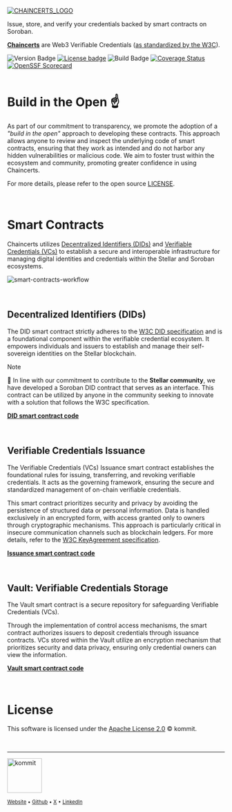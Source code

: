 [![CHAINCERTS_LOGO](https://github.com/kommitters/chaincerts-smart-contracts/assets/1649973/a43a4a8b-932b-47e5-af63-470e35ab9330)][chaincerts.co]

Issue, store, and verify your credentials backed by smart contracts on Soroban.

**[Chaincerts](https://chaincerts.co/)** are Web3 Verifiable Credentials ([as standardized by the W3C][w3c-vcs-spec]).

![Version Badge](https://img.shields.io/github/v/release/kommitters/chaincerts-smart-contracts?style=for-the-badge)
[![License badge](https://img.shields.io/github/license/kommitters/chaincerts-smart-contracts?style=for-the-badge)](https://github.com/kommitters/chaincerts-smart-contracts/blob/main/LICENSE)
![Build Badge](https://img.shields.io/github/actions/workflow/status/kommitters/chaincerts-smart-contracts/ci.yml?branch=main&style=for-the-badge)
[![Coverage Status](https://img.shields.io/coveralls/github/kommitters/chaincerts-smart-contracts?style=for-the-badge)](https://coveralls.io/github/kommitters/chaincerts-smart-contracts)
[![OpenSSF Scorecard](https://img.shields.io/ossf-scorecard/github.com/kommitters/chaincerts-smart-contracts?label=openssf%20scorecard&style=for-the-badge)](https://api.securityscorecards.dev/projects/github.com/kommitters/chaincerts-smart-contracts)
<br/>
<br/>

# Build in the Open ☝️
As part of our commitment to transparency, we promote the adoption of a _"build in the open"_ approach to developing these contracts. This approach allows anyone to review and inspect the underlying code of smart contracts, ensuring that they work as intended and do not harbor any hidden vulnerabilities or malicious code. We aim to foster trust within the ecosystem and community, promoting greater confidence in using Chaincerts.

For more details, please refer to the open source [LICENSE][license].

<br/>

# Smart Contracts
Chaincerts utilizes [Decentralized Identifiers (DIDs)][w3c-did-core-spec] and [Verifiable Credentials (VCs)][w3c-vcs-spec] to establish a secure and interoperable infrastructure for managing digital identities and credentials within the Stellar and Soroban ecosystems.
<br/>

![smart-contracts-workflow](https://github.com/kommitters/chaincerts-smart-contracts/assets/1649973/230a708b-7270-4f0c-bf91-53b397a8771a)

<br/>

## Decentralized Identifiers (DIDs)
The DID smart contract strictly adheres to the [W3C DID specification][w3c-did-core-spec] and is a foundational component within the verifiable credential ecosystem. It empowers individuals and issuers to establish and manage their self-sovereign identities on the Stellar blockchain.

> [!NOTE]
>  🤝
> In line with our commitment to contribute to the **Stellar community**, we have developed a Soroban DID contract that serves as an interface. This contract can be utilized by anyone in the community seeking to innovate with a solution that follows the W3C specification.

[**DID smart contract code**][did-repo]

<br/>

## Verifiable Credentials Issuance
The Verifiable Credentials (VCs) Issuance smart contract establishes the foundational rules for issuing, transferring, and revoking verifiable credentials. It acts as the governing framework, ensuring the secure and standardized management of on-chain verifiable credentials.

This smart contract prioritizes security and privacy by avoiding the persistence of structured data or personal information. Data is handled exclusively in an encrypted form, with access granted only to owners through cryptographic mechanisms. This approach is particularly critical in insecure communication channels such as blockchain ledgers. For more details, refer to the [W3C KeyAgreement specification](https://www.w3.org/TR/did-core/#dfn-keyagreement).

[**Issuance smart contract code**][vcs-issuance-repo]

<br/>

## Vault: Verifiable Credentials Storage
The Vault smart contract is a secure repository for safeguarding Verifiable Credentials (VCs).

Through the implementation of control access mechanisms, the smart contract authorizes issuers to deposit credentials through issuance contracts. VCs stored within the Vault utilize an encryption mechanism that prioritizes security and data privacy, ensuring only credential owners can view the information.

[**Vault smart contract code**][vcs-storage-repo]

<br/>

# License
This software is licensed under the [Apache License 2.0][license] © kommit.

<br/>

<hr/>

[<img src="https://github.com/kommitters/chaincerts-smart-contracts/assets/1649973/d60d775f-166b-4968-89b6-8be847993f8c" width="80px" alt="kommit"/>](https://kommit.co)

<sub>

[Website][kommit-website] •
[Github][kommit-github] •
[X][kommit-x] •
[LinkedIn][kommit-linkedin]

</sub>

[chaincerts.co]: https://chaincerts.co
[soroban-setup]: https://soroban.stellar.org/docs/getting-started/setup
[license]: https://github.com/kommitters/chaincerts-smart-contracts/blob/main/LICENSE
[coc]: https://github.com/kommitters/chaincerts-smart-contracts/blob/main/CODE_OF_CONDUCT.md
[changelog]: https://github.com/kommitters/chaincerts-smart-contracts/blob/main/CHANGELOG.md
[contributing]: https://github.com/kommitters/chaincerts-smart-contracts/blob/main/CONTRIBUTING.md
[w3c-did-core-spec]: https://www.w3.org/TR/did-core/
[w3c-vcs-spec]:https://www.w3.org/TR/vc-data-model
[did-repo]: https://github.com/kommitters/soroban-did-contract
[vcs-issuance-repo]: https://github.com/kommitters/chaincerts-smart-contracts/tree/main/issuance_contract
[vcs-storage-repo]: https://github.com/kommitters/chaincerts-smart-contracts/tree/main/vault_contract
[kommit-website]: https://kommit.co
[kommit-github]: https://github.com/kommitters
[kommit-x]: https://twitter.com/kommitco
[kommit-linkedin]: https://www.linkedin.com/company/kommit-co
